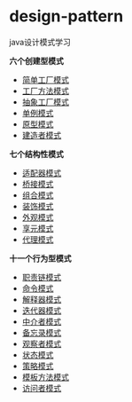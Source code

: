 # design-pattern
java设计模式学习

**六个创建型模式**
* [简单工厂模式](https://github.com/Gavinwgq/design-pattern/blob/master/src/main/java/create/simplefactory/%E7%AE%80%E5%8D%95%E5%B7%A5%E5%8E%82%E6%A8%A1%E5%BC%8F.md)
* [工厂方法模式](https://github.com/Gavinwgq/design-pattern/blob/master/src/main/java/create/factorymethod/%E5%B7%A5%E5%8E%82%E6%96%B9%E6%B3%95%E6%A8%A1%E5%BC%8F.md)
* [抽象工厂模式](https://github.com/Gavinwgq/design-pattern/blob/master/src/main/java/create/abstractfactory/%E6%8A%BD%E8%B1%A1%E5%B7%A5%E5%8E%82%E6%A8%A1%E5%BC%8F.md)
* [单例模式](https://github.com/Gavinwgq/design-pattern/blob/master/src/main/java/create/singleton/%E5%8D%95%E4%BE%8B%E6%A8%A1%E5%BC%8F.md)
* [原型模式](https://github.com/Gavinwgq/design-pattern/blob/master/src/main/java/create/prototype/%E5%8E%9F%E5%9E%8B%E6%A8%A1%E5%BC%8F.md)
* [建造者模式](https://github.com/Gavinwgq/design-pattern/blob/master/src/main/java/create/builder/%E5%BB%BA%E9%80%A0%E8%80%85%E6%A8%A1%E5%BC%8F.md)

**七个结构性模式**
* [适配器模式](https://github.com/Gavinwgq/design-pattern/blob/master/src/main/java/structure/adapter/%E9%80%82%E9%85%8D%E5%99%A8%E6%A8%A1%E5%BC%8F.md)
* [桥接模式](https://github.com/Gavinwgq/design-pattern/blob/master/src/main/java/structure/bridge/%E6%A1%A5%E6%8E%A5%E6%A8%A1%E5%BC%8F.md)
* [组合模式](https://github.com/Gavinwgq/design-pattern/blob/master/src/main/java/structure/composite/%E7%BB%84%E5%90%88%E6%A8%A1%E5%BC%8F.md)
* [装饰模式](https://github.com/Gavinwgq/design-pattern/blob/master/src/main/java/structure/decorator/%E8%A3%85%E9%A5%B0%E6%A8%A1%E5%BC%8F.md)
* [外观模式](https://github.com/Gavinwgq/design-pattern/blob/master/src/main/java/structure/facade/%E5%A4%96%E8%A7%82%E6%A8%A1%E5%BC%8F.md)
* [享元模式](https://github.com/Gavinwgq/design-pattern/blob/master/src/main/java/structure/flyweight/%E4%BA%AB%E5%85%83%E6%A8%A1%E5%BC%8F.md)
* [代理模式](https://github.com/Gavinwgq/design-pattern/blob/master/src/main/java/structure/proxy/%E4%BB%A3%E7%90%86%E6%A8%A1%E5%BC%8F.md)

**十一个行为型模式**
* [职责链模式](https://github.com/Gavinwgq/design-pattern/blob/master/src/main/java/behavior/chainofresponsibility/%E8%81%8C%E8%B4%A3%E9%93%BE%E6%A8%A1%E5%BC%8F.md)
* [命令模式](https://github.com/Gavinwgq/design-pattern/blob/master/src/main/java/behavior/Command/%E5%91%BD%E4%BB%A4%E6%A8%A1%E5%BC%8F.md)
* [解释器模式](https://github.com/Gavinwgq/design-pattern/blob/master/src/main/java/behavior/Interpreter/%E8%A7%A3%E9%87%8A%E5%99%A8%E6%A8%A1%E5%BC%8F.md)
* [迭代器模式](https://github.com/Gavinwgq/design-pattern/blob/master/src/main/java/behavior/Iterator/%E8%BF%AD%E4%BB%A3%E5%99%A8%E6%A8%A1%E5%BC%8F.md)
* [中介者模式](https://github.com/Gavinwgq/design-pattern/blob/master/src/main/java/behavior/Mediator/%E4%B8%AD%E4%BB%8B%E8%80%85%E6%A8%A1%E5%BC%8F.md)
* [备忘录模式](https://github.com/Gavinwgq/design-pattern/blob/master/src/main/java/behavior/Memento/%E5%A4%87%E5%BF%98%E5%BD%95%E6%A8%A1%E5%BC%8F.md)
* [观察者模式](https://github.com/Gavinwgq/design-pattern/blob/master/src/main/java/behavior/Observer/%E8%A7%82%E5%AF%9F%E8%80%85%E6%A8%A1%E5%BC%8F.md)
* [状态模式](https://github.com/Gavinwgq/design-pattern/blob/master/src/main/java/behavior/State/%E7%8A%B6%E6%80%81%E6%A8%A1%E5%BC%8F.md)
* [策略模式](https://github.com/Gavinwgq/design-pattern/blob/master/src/main/java/behavior/Strategy/%E7%AD%96%E7%95%A5%E6%A8%A1%E5%BC%8F.md)
* [模板方法模式](https://github.com/Gavinwgq/design-pattern/blob/master/src/main/java/behavior/Template/%E6%A8%A1%E6%9D%BF%E6%96%B9%E6%B3%95.md)
* [访问者模式](https://github.com/Gavinwgq/design-pattern/blob/master/src/main/java/behavior/Visitor/%E8%AE%BF%E9%97%AE%E8%80%85%E6%A8%A1%E5%BC%8F.md)
